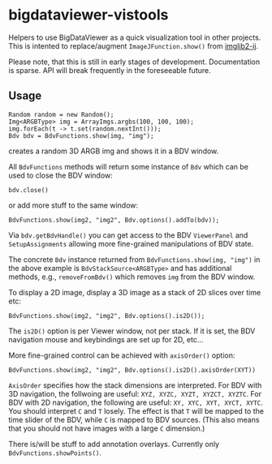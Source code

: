 # bigdataviewer-vistools
Helpers to use BigDataViewer as a quick visualization tool in other projects.
This is intented to replace/augment `ImageJFunction.show()` from [imglib2-ij](https://github.com/imglib/imglib2-ij).

Please note, that this is still in early stages of development.
Documentation is sparse.
API will break frequently in the foreseeable future.

## Usage

```
Random random = new Random();
Img<ARGBType> img = ArrayImgs.argbs(100, 100, 100);
img.forEach(t -> t.set(random.nextInt()));
Bdv bdv = BdvFunctions.show(img, "img");
```
creates a random 3D ARGB img and shows it in a BDV window.

All `BdvFunctions` methods will return some instance of `Bdv` which can be used to close the BDV window:
```
bdv.close()
```
or add more stuff to the same window:
```
BdvFunctions.show(img2, "img2", Bdv.options().addTo(bdv));
```
Via `bdv.getBdvHandle()` you can get access to the BDV `ViewerPanel` and `SetupAssignments` allowing more fine-grained
manipulations of BDV state.

The concrete `Bdv` instance returned from `BdvFunctions.show(img, "img")` in the above example is `BdvStackSource<ARGBType>` and
has additional methods, e.g., `removeFromBdv()` which removes `img` from the BDV window.

To display a 2D image, display a 3D image as a stack of 2D slices over time etc:
```
BdvFunctions.show(img2, "img2", Bdv.options().is2D());
```
The `is2D()` option is per Viewer window, not per stack. If it is set, the BDV navigation mouse and keybindings are set up for 2D, etc...

More fine-grained control can be achieved with `axisOrder()` option:
```
BdvFunctions.show(img2, "img2", Bdv.options().is2D().axisOrder(XYT))
```
`AxisOrder` specifies how the stack dimensions are interpreted.
For BDV with 3D navigation, the follwoing are useful: `XYZ, XYZC, XYZT, XYZCT, XYZTC`.
For BDV with 2D navigation, the following are useful: `XY, XYC, XYT, XYCT, XYTC`.
You should interpret `C` and `T` losely. The effect is that `T` will be mapped to the time slider of the BDV,
while `C` is mapped to BDV sources.
(This also means that you should not have images with a large `C` dimension.)

There is/will be stuff to add annotation overlays. Currently only `BdvFunctions.showPoints()`.
